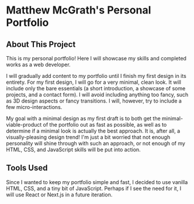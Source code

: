 # Matthew McGrath's Personal Portfolio

## About This Project

This is my personal portfolio! Here I will showcase my skills and completed works as a web developer.

I will gradually add content to my portfolio until I finish my first design in its entirety. For my first design, I will go for a very minimal, clean look. It will include only the bare essentials (a short introduction, a showcase of some projects, and a contact form). I will avoid including anything too fancy, such as 3D design aspects or fancy transitions. I will, however, try to include a few micro-interactions.

My goal with a minimal design as my first draft is to both get the minimal-viable-product of the portfolio out as fast as possible, as well as to determine if a minimal look is actually the best approach. It is, after all, a visually-pleasing design trend! I'm just a bit worried that not enough personality will shine through with such an approach, or not enough of my HTML, CSS, and JavaScript skills will be put into action.

## Tools Used

Since I wanted to keep my portfolio simple and fast, I decided to use vanilla HTML, CSS, and a tiny bit of JavaScript. Perhaps if I see the need for it, I will use React or Next.js in a future iteration.
